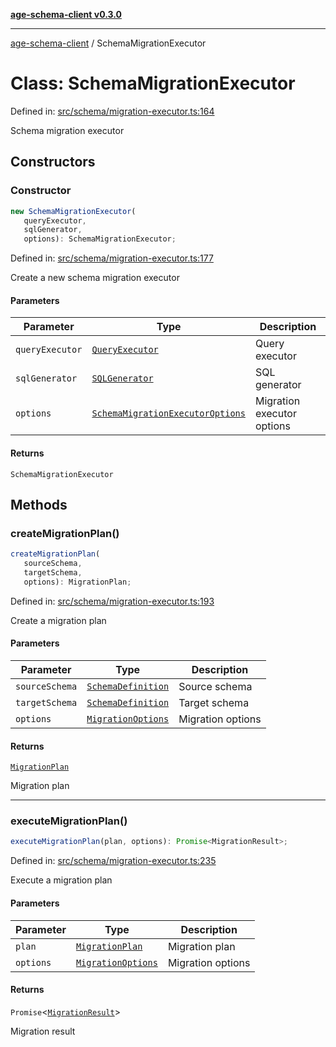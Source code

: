 [**age-schema-client v0.3.0**](../index.md)

***

[age-schema-client](/ageSchemaClient/api-generated/index.md) / SchemaMigrationExecutor

# Class: SchemaMigrationExecutor

Defined in: [src/schema/migration-executor.ts:164](https://github.com/standardbeagle/ageSchemaClient/blob/main/src/schema/migration-executor.ts#L164)

Schema migration executor

## Constructors

### Constructor

```ts
new SchemaMigrationExecutor(
   queryExecutor, 
   sqlGenerator, 
   options): SchemaMigrationExecutor;
```

Defined in: [src/schema/migration-executor.ts:177](https://github.com/standardbeagle/ageSchemaClient/blob/main/src/schema/migration-executor.ts#L177)

Create a new schema migration executor

#### Parameters

| Parameter | Type | Description |
| ------ | ------ | ------ |
| `queryExecutor` | [`QueryExecutor`](/ageSchemaClient/api-generated/classes/QueryExecutor.md) | Query executor |
| `sqlGenerator` | [`SQLGenerator`](/ageSchemaClient/api-generated/classes/SQLGenerator.md) | SQL generator |
| `options` | [`SchemaMigrationExecutorOptions`](/ageSchemaClient/api-generated/interfaces/SchemaMigrationExecutorOptions.md) | Migration executor options |

#### Returns

`SchemaMigrationExecutor`

## Methods

### createMigrationPlan()

```ts
createMigrationPlan(
   sourceSchema, 
   targetSchema, 
   options): MigrationPlan;
```

Defined in: [src/schema/migration-executor.ts:193](https://github.com/standardbeagle/ageSchemaClient/blob/main/src/schema/migration-executor.ts#L193)

Create a migration plan

#### Parameters

| Parameter | Type | Description |
| ------ | ------ | ------ |
| `sourceSchema` | [`SchemaDefinition`](/ageSchemaClient/api-generated/interfaces/SchemaDefinition.md) | Source schema |
| `targetSchema` | [`SchemaDefinition`](/ageSchemaClient/api-generated/interfaces/SchemaDefinition.md) | Target schema |
| `options` | [`MigrationOptions`](/ageSchemaClient/api-generated/interfaces/MigrationOptions.md) | Migration options |

#### Returns

[`MigrationPlan`](/ageSchemaClient/api-generated/interfaces/MigrationPlan.md)

Migration plan

***

### executeMigrationPlan()

```ts
executeMigrationPlan(plan, options): Promise<MigrationResult>;
```

Defined in: [src/schema/migration-executor.ts:235](https://github.com/standardbeagle/ageSchemaClient/blob/main/src/schema/migration-executor.ts#L235)

Execute a migration plan

#### Parameters

| Parameter | Type | Description |
| ------ | ------ | ------ |
| `plan` | [`MigrationPlan`](/ageSchemaClient/api-generated/interfaces/MigrationPlan.md) | Migration plan |
| `options` | [`MigrationOptions`](/ageSchemaClient/api-generated/interfaces/MigrationOptions.md) | Migration options |

#### Returns

`Promise`\<[`MigrationResult`](/ageSchemaClient/api-generated/interfaces/MigrationResult.md)\>

Migration result
